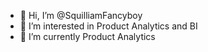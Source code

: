 - 👋 Hi, I’m @SquilliamFancyboy
- 👀 I’m interested in Product Analytics and BI 
- 🌱 I’m currently Product Analytics 

<!---
SquilliamFancyboy/SquilliamFancyboy is a ✨ special ✨ repository because its `README.md` (this file) appears on your GitHub profile.
You can click the Preview link to take a look at your changes.
--->
